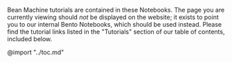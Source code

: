 Bean Machine tutorials are contained in these Notebooks. The page you are currently viewing should _not_ be displayed on the website; it exists to point you to our internal Bento Notebooks, which should be used instead. Please find the tutorial links listed in the "Tutorials" section of our table of contents, included below.

@import "../toc.md"
